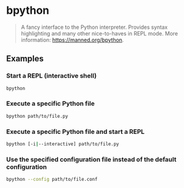 # bpython

> A fancy interface to the Python interpreter. Provides syntax highlighting and many other nice-to-haves in REPL mode. More information: <https://manned.org/bpython>.

## Examples

### Start a REPL (interactive shell)

```bash
bpython
```

### Execute a specific Python file

```bash
bpython path/to/file.py
```

### Execute a specific Python file and start a REPL

```bash
bpython [-i|--interactive] path/to/file.py
```

### Use the specified configuration file instead of the default configuration

```bash
bpython --config path/to/file.conf
```

